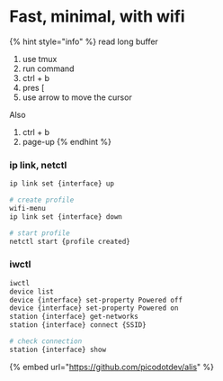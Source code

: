 # Fast, minimal, with wifi

{% hint style="info" %}
read long buffer

1. use tmux
2. run command
3. ctrl + b
4. pres \[
5. use arrow to move the cursor

Also

1. ctrl + b
2. page-up
{% endhint %}

### ip link, netctl

```bash
ip link set {interface} up

# create profile
wifi-menu
ip link set {interface} down

# start profile
netctl start {profile created}
```

### iwctl

```bash
iwctl
device list
device {interface} set-property Powered off
device {interface} set-property Powered on
station {interface} get-networks
station {interface} connect {SSID}

# check connection
station {interface} show
```

{% embed url="https://github.com/picodotdev/alis" %}

